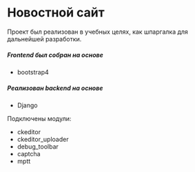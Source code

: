 # Новостной сайт

Проект был реализован в учебных целях, как шпаргалка для дальнейшей разработки.

##### Frontend был собран на основе 
- bootstrap4

##### Реализован backend на основе
- Django

Подключены модули:
- ckeditor
- ckeditor_uploader
- debug_toolbar
- captcha
- mptt

